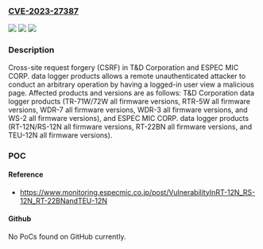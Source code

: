 ### [CVE-2023-27387](https://cve.mitre.org/cgi-bin/cvename.cgi?name=CVE-2023-27387)
![](https://img.shields.io/static/v1?label=Product&message=T%26D%20Corporation%20and%20ESPEC%20MIC%20CORP.%20data%20logger%20products&color=blue)
![](https://img.shields.io/static/v1?label=Version&message=n%2Fa&color=blue)
![](https://img.shields.io/static/v1?label=Vulnerability&message=Cross-site%20request%20forgery&color=brighgreen)

### Description

Cross-site request forgery (CSRF) in T&D Corporation and ESPEC MIC CORP. data logger products allows a remote unauthenticated attacker to conduct an arbitrary operation by having a logged-in user view a malicious page. Affected products and versions are as follows: T&D Corporation data logger products (TR-71W/72W all firmware versions, RTR-5W all firmware versions, WDR-7 all firmware versions, WDR-3 all firmware versions, and WS-2 all firmware versions), and ESPEC MIC CORP. data logger products (RT-12N/RS-12N all firmware versions, RT-22BN all firmware versions, and TEU-12N all firmware versions).

### POC

#### Reference
- https://www.monitoring.especmic.co.jp/post/VulnerabilityInRT-12N_RS-12N_RT-22BNandTEU-12N

#### Github
No PoCs found on GitHub currently.

